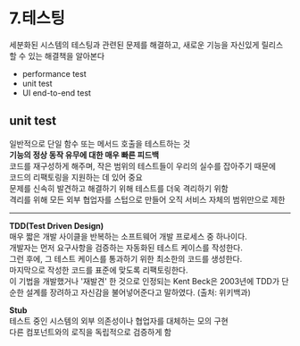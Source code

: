 # 7.테스팅  

세분화된 시스템의 테스팅과 관련된 문제를 해결하고, 새로운 기능을 자신있게 릴리스 할 수 있는 해결책을 알아본다  

- performance test  
- unit test  
- UI end-to-end test

## unit test  
일반적으로 단일 함수 또는 메서드 호출을 테스트하는 것  
**기능의 정상 동작 유무에 대한 매우 빠른 피드백**  
코드를 재구성하게 해주며, 작은 범위의 테스트들이 우리의 실수를 잡아주기 때문에  
코드의 리팩토링을 지원하는 데 있어 중요  
문제를 신속히 발견하고 해결하기 위해 테스트를 더욱 격리하기 위함  
격리를 위해 모든 외부 협업자를 스텁으로 만들어 오직 서비스 자체의 범위만으로 제한  



---
**TDD(Test Driven Design)**   
매우 짧은 개발 사이클을 반복하는 소프트웨어 개발 프로세스 중 하나이다.  
개발자는 먼저 요구사항을 검증하는 자동화된 테스트 케이스를 작성한다.  
그런 후에, 그 테스트 케이스를 통과하기 위한 최소한의 코드를 생성한다.  
마지막으로 작성한 코드를 표준에 맞도록 리팩토링한다.  
이 기법을 개발했거나 '재발견' 한 것으로 인정되는 Kent Beck은 2003년에 TDD가 단순한 설계를 장려하고 자신감을 불어넣어준다고 말하였다. (출처: 위키백과)  

**Stub**  
테스트 중인 시스템의 외부 의존성이나 협업자를 대체하는 모의 구현  
다른 컴포넌트와의 로직을 독립적으로 검증하게 함  
